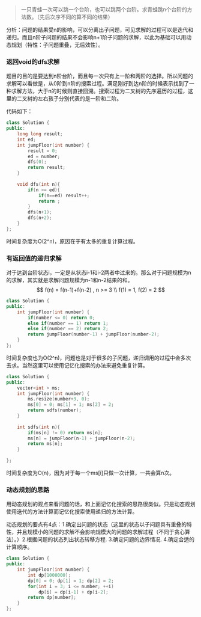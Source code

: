 > 一只青蛙一次可以跳一个台阶，也可以跳两个台阶。求青蛙跳n个台阶的方法数。（先后次序不同的算不同的结果）



分析：问题的结果受n的影响，可以分离出子问题，可见求解的过程可以是迭代和递归。而且n阶子问题的结果不会影响n+1阶子问题的求解，以此为基础可以用动态规划（特性：子问题重叠，无后效性）。



### 返回void的dfs求解

题目的目的是要达到n阶台阶，而且每一次只有上一阶和两阶的选择。所以问题的求解可以看做是，从0阶到n阶的搜索过程。满足刚好到达n阶的时候表示找到了一种求解方法，大于n的时候则直接回溯。搜索过程为二叉树的先序遍历的过程，这里的二叉树的左右孩子分别代表的是一阶和二阶。

代码如下：

```cpp
class Solution {
public:
    long long result;
    int ed;
    int jumpFloor(int number) {
        result = 0;
        ed = number;
        dfs(0);
        return result;
    }
    
    void dfs(int n){
        if(n >= ed){
            if(n==ed) result++;
            return ;
        }
        dfs(n+1);
        dfs(n+2);
    }
};
```

时间复杂度为O(2^n)，原因在于有太多的重复计算过程。



### 有返回值的递归求解

对于达到台阶状态i，一定是从状态i-1和i-2两者中过来的。那么对于问题规模为n的求解，其实就是求解问题规模为n-1和n-2结果的和。
$$
f(n) = f(n-1)+f(n-2) , n >= 3 \\
f(1) = 1, f(2) = 2
$$

```cpp
class Solution {
public:
    int jumpFloor(int number) {
        if(number <= 0) return 0;
        else if(number == 1) return 1;
        else if(number == 2) return 2;
        return jumpFloor(number-1) + jumpFloor(number-2);
    }
};
```

时间复杂度也为O(2^n)，问题也是对于很多的子问题，递归调用的过程中会多次去求。当然这里可以使用记忆化搜索的办法来避免重复计算。

```cpp
class Solution {
public:
    vector<int > ms;
    int jumpFloor(int number) {
        ms.resize(number+3, 0);
        ms[0] = 0; ms[1] = 1; ms[2] = 2;
        return sdfs(number);
    }
    
    int sdfs(int n){
        if(ms[n] != 0) return ms[n];
        ms[n] = jumpFloor(n-1) + jumpFloor(n-2);
        return ms[n];
    }
    
};
```

时间复杂度为O(n)，因为对于每一个ms[i]只做一次计算，一共会算n次。



### 动态规划的思路

用动态规划的观点来看问题的话，和上面记忆化搜索的思路很类似。只是动态规划使用迭代的方法计算而记忆化搜索使用递归的方法计算。

动态规划的要点有4点：1.确定出问题的状态（这里的状态以子问题具有重叠的特性，并且规模小的问题的求解不会影响规模大的问题的求解过程（不同于贪心算法）。）2.根据问题的状态列出状态转移方程. 3.确定问题的边界情况. 4.确定合适的计算顺序。

```cpp
class Solution {
public:
    int jumpFloor(int number) {
        int dp[1000000];
        dp[0] = 0; dp[1] = 1; dp[2] = 2;
        for(int i = 3; i <= number; ++i)
            dp[i] = dp[i-1] + dp[i-2];
        return dp[number];
    }
};
```

